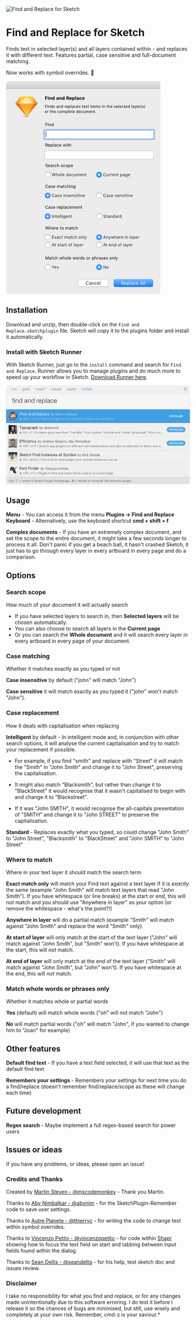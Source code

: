 
![Find and Replace for Sketch](https://raw.githubusercontent.com/thierryc/Sketch-Find-And-Replace/master/Ressources/logo-512.png)

# Find and Replace for Sketch

Finds text in selected layer(s) and all layers contained within - and replaces it with different text. Features partial, case sensitive and full-document matching.

Now works with symbol overrides. 🎉

![Find and Replace dialog](./Screenshots/screenshot.png)

## Installation
Download and unzip, then double-click on the `Find and Replace.sketchplugin` file. Sketch will copy it to the plugins folder and install it automatically.

### Install with Sketch Runner

With Sketch Runner, just go to the `install` command and search for `Find and Replace`. Runner allows you to manage plugins and do much more to speed up your workflow in Sketch. [Download Runner here](http://www.sketchrunner.com).

![Sketch Runner screenshot](./Screenshots/sketch-runner.png)

## Usage
**Menu** - You can access it from the menu **Plugins → Find and Replace**
**Keyboard** - Alternatively, use the keyboard shortcut **cmd + shift + f**

**Complex documents** - If you have an extremely complex document, and set the scope to the entire document, it might take a few seconds longer to process it all. Don't panic if you get a beach ball, it hasn't crashed Sketch, it just has to go through every layer in every artboard in every page and do a comparison.

## Options

### Search scope
How much of your document it will actually search

* If you have selected layers to search in, then **Selected layers** will be chosen automatically.
* You can also choose to search all layers in the **Current page**
* Or you can search the **Whole document** and it will search every layer in every artboard in every page of your document.

### Case matching
Whether it matches exactly as you typed or not

**Case insensitive** by default ("john" will match "John")

**Case sensitive** it will match exactly as you typed it ("john" won't match "John").

### Case replacement
How it deals with capitalisation when replacing

**Intelligent** by default - In intelligent mode and, in conjunction with other search options, it will analyse the current capitalisation and try to match your replacement if possible.

* For example, if you find "smith" and replace with "Street" it will match the "Smith" in "John Smith" and change it to "John Street", preserving the capitalisation.

* It might also match "Blacksmith", but rather than change it to "BlackStreet" it would recognise that it wasn't capitalised to begin with and change it to "Blackstreet".

* If it was "John SMITH", it would recognise the all-capitals presentation of "SMITH" and change it to "John STREET" to preserve the capitalisation.

**Standard** - Replaces exactly what you typed, so could change "John Smith" to "John Street", "Blacksmith" to "BlackStreet" and "John SMITH" to "John Street"

### Where to match
Where in your text layer it should match the search term

**Exact match only** will match your Find text against a text layer if it is *exactly* the same (example "John Smith" will match text layers that read "John Smith"). If you have whitespace (or line breaks) at the start or end, this will *not* match and you should use "Anywhere in layer" as your option (or remove the whitespace - what's the point?!)

**Anywhere in layer** will do a partial match (example "Smith" will match against "John Smith" and replace the word "Smith" only).

**At start of layer** will only match at the start of the text layer ("John" will match against "John Smith", but "Smith" won't). If you have whitespace at the start, this will *not* match.

**At end of layer** will only match at the end of the text layer ("Smith" will match against "John Smith", but "John" won't). If you have whitespace at the end, this will *not* match.

### Match whole words or phrases only
Whether it matches whole or partial words

**Yes** (default) will match whole words ("oh" will not match "John")

**No** will match partial words ("oh" will match "John", if you wanted to change him to "Joan" for example)

## Other features

**Default find text** - If you have a text field selected, it will use that text as the default find text

**Remembers your settings** - Remembers your settings for next time you do a find/replace (doesn't remember find/replace/scope as these will change each time)

## Future development

**Regex search** - Maybe implement a full regex-based search for power users

## Issues or ideas

If you have any problems, or ideas, please open an issue!


### Credits and Thanks

Created by [Martin Steven - @mscodemonkey](https://github.com/mscodemonkey) - Thank you Martin.

Thanks to [Aby Nimbalkar - @abynim](https://github.com/abynim) - for the SketchPlugin-Remember code to save user settings.

Thanks to [Autre Planete - @thierryc](https://github.com/thierryc) - for writing the code to change text within symbol overrides.

Thanks to [Vincenzo Petito - @vincenzopetito](https://github.com/vincenzopetito) - for code within [Shapr](https://github.com/vincenzopetito/Shapr) showing how to focus the text field on start and tabbing between input fields found within the dialog.

Thanks to [Sean Dellis - @seandellis](https://github.com/seandellis) - for his help, test sketch doc and issues review.

### Disclaimer

I take no responsibility for what you find and replace, or for any changes made unintentionally due to this software erroring. I do test it before I release it so the chances of bugs are minimised, but still, use wisely and completely at your own risk. Remember, cmd-z is your saviour.*
